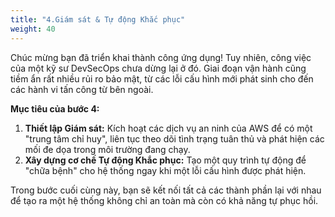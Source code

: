 ```yaml
---
title: "4.Giám sát & Tự động Khắc phục"
weight: 40
---
```


Chúc mừng bạn đã triển khai thành công ứng dụng! Tuy nhiên, công việc của một kỹ sư DevSecOps chưa dừng lại ở đó. Giai đoạn vận hành cũng tiềm ẩn rất nhiều rủi ro bảo mật, từ các lỗi cấu hình mới phát sinh cho đến các hành vi tấn công từ bên ngoài.

**Mục tiêu của bước 4:**
1.  **Thiết lập Giám sát:** Kích hoạt các dịch vụ an ninh của AWS để có một "trung tâm chỉ huy", liên tục theo dõi tình trạng tuân thủ và phát hiện các mối đe dọa trong môi trường đang chạy.
2.  **Xây dựng cơ chế Tự động Khắc phục:** Tạo một quy trình tự động để "chữa bệnh" cho hệ thống ngay khi một lỗi cấu hình được phát hiện.

Trong bước cuối cùng này, bạn sẽ kết nối tất cả các thành phần lại với nhau để tạo ra một hệ thống không chỉ an toàn mà còn có khả năng tự phục hồi.